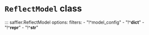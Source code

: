 # **`ReflectModel`** class


::: saffier.ReflectModel
    options:
        filters:
        - "!^model_config"
        - "!^__dict__"
        - "!^__repr__"
        - "!^__str__"
